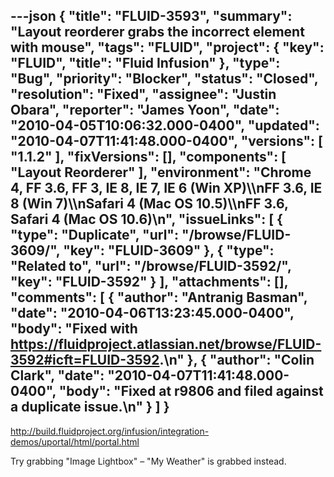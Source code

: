 ---json
{
  "title": "FLUID-3593",
  "summary": "Layout reorderer grabs the incorrect element with mouse",
  "tags": "FLUID",
  "project": {
    "key": "FLUID",
    "title": "Fluid Infusion"
  },
  "type": "Bug",
  "priority": "Blocker",
  "status": "Closed",
  "resolution": "Fixed",
  "assignee": "Justin Obara",
  "reporter": "James Yoon",
  "date": "2010-04-05T10:06:32.000-0400",
  "updated": "2010-04-07T11:41:48.000-0400",
  "versions": [
    "1.1.2"
  ],
  "fixVersions": [],
  "components": [
    "Layout Reorderer"
  ],
  "environment": "Chrome 4, FF 3.6, FF 3, IE 8, IE 7, IE 6 (Win XP)\\\nFF 3.6, IE 8 (Win 7)\\\nSafari 4 (Mac OS 10.5)\\\nFF 3.6, Safari 4 (Mac OS 10.6)\n",
  "issueLinks": [
    {
      "type": "Duplicate",
      "url": "/browse/FLUID-3609/",
      "key": "FLUID-3609"
    },
    {
      "type": "Related to",
      "url": "/browse/FLUID-3592/",
      "key": "FLUID-3592"
    }
  ],
  "attachments": [],
  "comments": [
    {
      "author": "Antranig Basman",
      "date": "2010-04-06T13:23:45.000-0400",
      "body": "Fixed with <https://fluidproject.atlassian.net/browse/FLUID-3592#icft=FLUID-3592>.\n"
    },
    {
      "author": "Colin Clark",
      "date": "2010-04-07T11:41:48.000-0400",
      "body": "Fixed at r9806 and filed against a duplicate issue.\n"
    }
  ]
}
---
<http://build.fluidproject.org/infusion/integration-demos/uportal/html/portal.html>

Try grabbing "Image Lightbox" – "My Weather" is grabbed instead.

        